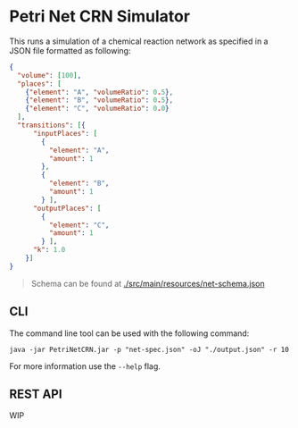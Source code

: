 # Petri Net CRN Simulator

This runs a simulation of a chemical reaction network as specified in a JSON
file formatted as following:

```json
{
  "volume": [100],
  "places": [
    {"element": "A", "volumeRatio": 0.5},
    {"element": "B", "volumeRatio": 0.5},
    {"element": "C", "volumeRatio": 0.0}
  ],
  "transitions": [{
      "inputPlaces": [
        {
          "element": "A",
          "amount": 1
        },
        {
          "element": "B",
          "amount": 1
        } ],
      "outputPlaces": [
        {
          "element": "C",
          "amount": 1
        } ],
      "k": 1.0
    }]
}
```

> Schema can be found at [./src/main/resources/net-schema.json](./src/main/resources/net-schema.json)

## CLI

The command line tool can be used with the following command:

```commandline
java -jar PetriNetCRN.jar -p "net-spec.json" -oJ "./output.json" -r 10
```

For more information use the `--help` flag.

## REST API

WIP
